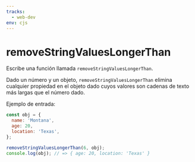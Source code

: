 ```yaml
---
tracks:
  - web-dev
env: cjs
---
```


# removeStringValuesLongerThan

Escribe una función llamada `removeStringValuesLongerThan`.

Dado un número y un objeto, `removeStringValuesLongerThan` elimina cualquier
propiedad en el objeto dado cuyos valores son cadenas de texto más largas que el
número dado.

Ejemplo de entrada:

```js
const obj = {
  name: 'Montana',
  age: 20,
  location: 'Texas',
};

removeStringValuesLongerThan(6, obj);
console.log(obj); // => { age: 20, location: 'Texas' }
```
